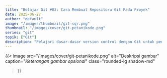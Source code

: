 ```yaml
---
title: "Belajar Git #03: Cara Membuat Repositoru Git Pada Proyek"
date: 2025-06-27
author: "default"
image: "/images/thumbnail/git-sqr.png"
thumbnail: "/images/cover/git-petanikode.png"
series: "git"
topik: ["Git"]
description: "Pelajari dasar-dasar version control dengan Git untuk pemula."
---
```


{{< image 
    src="/images/cover/git-petanikode.png" 
    alt="Deskripsi gambar" 
    caption="*Keterangan gambar opsional*" 
    class="rounded-lg shadow-md"
>}}